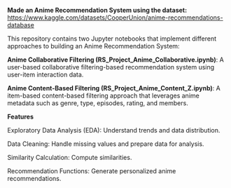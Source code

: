 **Made an Anime Recommendation System using the dataset:**
https://www.kaggle.com/datasets/CooperUnion/anime-recommendations-database

This repository contains two Jupyter notebooks that implement different approaches to building an Anime Recommendation System:

**Anime Collaborative Filtering (RS_Project_Anime_Collaborative.ipynb)**: A user-based collaborative filtering-based recommendation system using user-item interaction data.

**Anime Content-Based Filtering (RS_Project_Anime_Content_Z.ipynb)**: A item-based content-based filtering approach that leverages anime metadata such as genre, type, episodes, rating, and members.

**Features**

Exploratory Data Analysis (EDA): Understand trends and data distribution.

Data Cleaning: Handle missing values and prepare data for analysis.

Similarity Calculation: Compute similarities.

Recommendation Functions: Generate personalized anime recommendations.
